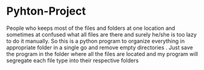 # Pyhton-Project
People who keeps most of the files and folders at one location and sometimes at confused what all files are there and surely he/she is too lazy to do it manually. So this is a python program to organize everything in appropriate folder in a single go and remove empty directories . Just save the program in the folder where all the files are located and my program will segregate each file type into their respective folders
